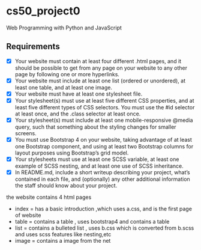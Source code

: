 # cs50_project0

Web Programming with Python and JavaScript

## Requirements
 - [x] Your website must contain at least four different .html pages, and it should be possible to get from any page on your website to any other page by following one or more hyperlinks.
 - [x] Your website must include at least one list (ordered or unordered), at least one table, and at least one image.
 - [x] Your website must have at least one stylesheet file.
 - [x] Your stylesheet(s) must use at least five different CSS properties, and at least five different types of CSS selectors. You must use the #id selector at least once, and the .class selector at least once.
 - [x] Your stylesheet(s) must include at least one mobile-responsive @media query, such that something about the styling changes for smaller screens.
 - [x] You must use Bootstrap 4 on your website, taking advantage of at least one Bootstrap component, and using at least two Bootstrap columns for layout purposes using Bootstrap’s grid model.
 - [x] Your stylesheets must use at least one SCSS variable, at least one example of SCSS nesting, and at least one use of SCSS inheritance.
 - [x] In README.md, include a short writeup describing your project, what’s contained in each file, and (optionally) any other additional information the staff should know about your project.

the website contains 4 html pages
* index = has a basic introduction ,which uses a.css, and is the first page of website
* table = contains a table , uses bootstrap4 and contains a table
* list = contains a bulleted list , uses b.css which is converted from b.scss and uses scss features like nesting,etc
* image = contains a image from the net 
